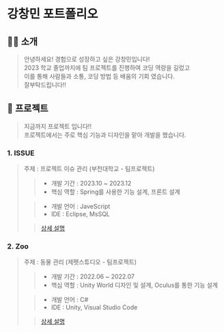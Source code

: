 # 강창민 포트폴리오


## 👨‍💻 소개

> 안녕하세요! 경험으로 성장하고 싶은 강창민입니다!  
> 2023 학교 졸업까지에 팀 프로젝트를 진행하여 코딩 역량을 길렀고  
> 이를 통해 사람들과 소통, 코딩 방법 등 배움의 기회 였습니다.  
> 잘부탁드립니다!!


## 💼 프로젝트
> 지금까지 프로젝트 입니다!!  
> 프로젝트에서는 주로 핵심 기능과 디자인을 맡아 개발을 했습니다.  

### 1. ISSUE

> 주제 : 프로젝트 이슈 관리 (부천대학교  - 팀프로젝트)
>
>> - 개발 기간 : 2023.10 ~ 2023.12
>> - 핵심 역할 : Spring를 사용한 기능 설계, 프론트 설계 
>
>> - 개발 언어 : JaveScript
>> - IDE : Eclipse, MsSQL
>
>> [상세 설명](https://github.com/ckdals6932/ISSUE-PROJECT)

### 2. Zoo

> 주제 : 동물 관리 (제펫스튜디오 - 팀프로젝트)
>
>> - 개발 기간 : 2022.06 ~ 2022.07
>> - 핵심 역할 : Unity World 디자인 및 설계, Oculus를 통한 기능 설계
>
>> - 개발 언어 : C#
>> - IDE : Unity, Visual Studio Code
>
>> [상세 설명](https://github.com/ckdals6932/Zoo)

